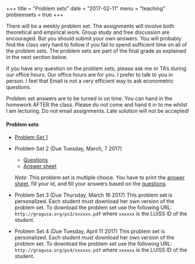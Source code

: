 +++
title = "Problem sets"
date = "2017-02-11"
menu = "teaching"
problemsets = true
+++

There will be a weekly problem set. The assignments will involve both theoretical and empirical work. Group study and free discussion are encouraged. But you should submit your own answers. You will probably find the class very hard to follow if you fail to spend sufficient time on all of the problem sets. The problem sets are part of the final grade as explained in the next section below.

If you have any question on the problem sets, please ask me or TA’s during our office hours. Our office hours are for you. I prefer to talk to you in person. I feel that Email is not a very efficient way to ask econometric questions.

Problem set answers are to be turned in on time. You can hand in the homework AFTER the class. Please do not come and hand it in to me whilst I am lecturing. Do not email assignments. Late solution will not be accepted!


#### Problem sets

- [Problem Set 1](http://docenti.luiss.it/protected-uploads/580/2017/02/20170215192957-P_1.pdf)

- Problem Set 2 (Due Tuesday, March, 7 2017)
    - [Questions](http://docenti.luiss.it/protected-uploads/580/2017/03/20170302161751-PS02_Questions.pdf)
    - [Answer sheet](http://docenti.luiss.it/protected-uploads/580/2017/03/20170302161740-PS02_Answers.pdf)


    _Note:_ This problem set is multiple choice. You have to print the [answer sheet](http://docenti.luiss.it/protected-uploads/580/2017/03/20170302161740-PS02_Answers.pdf), fill your id, and fill your answers based on the [questions](http://docenti.luiss.it/protected-uploads/580/2017/03/20170302161751-PS02_Questions.pdf).

- Problem Set 3 (Due Thursday, March 16 2017)
  This problem set is personalized. Each student must download her own version of the problem set. To download the problem set use the following URL:
  `http://gragusa.org/ps3/xxxxxx.pdf` where `xxxxxx` is the LUISS ID of the student.

- Problem Set 4 (Due Tuesday,  April 11 2017)
  This problem set is personalized. Each student must download her own version of the problem set. To download the problem set use the following URL:
  `http://gragusa.org/ps4/xxxxxx.pdf` where `xxxxxx` is the LUISS ID of the student.
